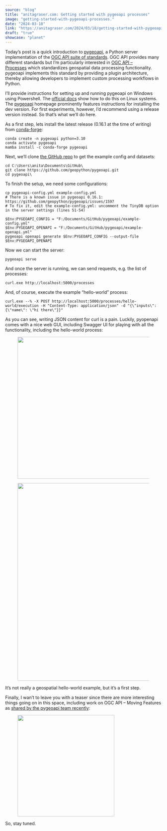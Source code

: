 ```yaml
---
source: "blog"
title: "anitagraser.com: Getting started with pygeoapi processes"
image: "getting-started-with-pygeoapi-processes."
date: "2024-03-18"
link: "https://anitagraser.com/2024/03/18/getting-started-with-pygeoapi-processes/"
draft: "true"
showcase: "planet"
---
```


<p>Today&#8217;s post is a quick introduction to <a href="https://pygeoapi.io">pygeoapi</a>, a Python server implementation of the <a href="https://ogcapi.ogc.org/">OGC API suite of standards</a>. OGC API provides many different standards but I&#8217;m particularly interested in <a href="https://ogcapi.ogc.org/processes">OGC API &#8211; Processes</a> which standardizes geospatial data processing functionality. pygeoapi implements this standard by providing a plugin architecture, thereby allowing developers to implement custom processing workflows in Python.</p>



<p>I&#8217;ll provide instructions for setting up and running pygeoapi on Windows using Powershell. The <a href="https://docs.pygeoapi.io/en/stable/installation.html">official docs</a> show how to do this on Linux systems. The <a href="https://pygeoapi.io">pygeoapi</a> homepage prominently features instructions for installing the dev version. For first experiments, however, I&#8217;d recommend using a release version instead. So that&#8217;s what we&#8217;ll do here. </p>



<p>As a first step, lets install the latest release (0.16.1 at the time of writing) from <a href="https://github.com/geopython/pygeoapi/releases">conda-forge</a>:</p>



<pre class="wp-block-code"><code>conda create -n pygeoapi python=3.10<br />conda activate pygeoapi<br />mamba install -c conda-forge pygeoapi</code></pre>



<p>Next, we&#8217;ll clone <a href="https://github.com/geopython/pygeoapi">the GitHub repo</a> to get the example config and datasets:</p>



<pre class="wp-block-code"><code>cd C:\Users\anita\Documents\GitHub\<br />git clone https://github.com/geopython/pygeoapi.git<br />cd pygeoapi\</code></pre>



<p>To finish the setup, we need some configurations:</p>



<pre class="wp-block-code"><code>cp pygeoapi-config.yml example-config.yml  <br /># There is a known issue in pygeoapi 0.16.1: https://github.com/geopython/pygeoapi/issues/1597<br /># To fix it, edit the example-config.yml: uncomment the TinyDB option in the server settings (lines 51-54)<br /><br />$Env:PYGEOAPI_CONFIG = "F:/Documents/GitHub/pygeoapi/example-config.yml"<br />$Env:PYGEOAPI_OPENAPI = "F:/Documents/GitHub/pygeoapi/example-openapi.yml"<br />pygeoapi openapi generate $Env:PYGEOAPI_CONFIG --output-file $Env:PYGEOAPI_OPENAPI</code></pre>



<p>Now we can start the server:</p>



<pre class="wp-block-code"><code>pygeoapi serve</code></pre>



<p>And once the server is running, we can send requests, e.g. the list of processes:</p>



<pre class="wp-block-code"><code>curl.exe http://localhost:5000/processes</code></pre>



<p>And, of course, execute the example &#8220;hello-world&#8221; process:</p>



<pre class="wp-block-code"><code>curl.exe --% -X POST http://localhost:5000/processes/hello-world/execution -H "Content-Type: application/json" -d "{\"inputs\":{\"name\": \"hi there\"}}"</code></pre>



<p>As you can see, writing JSON content for curl is a pain. Luckily, pyopenapi comes with a nice web GUI, including Swagger UI for playing with all the functionality, including the hello-world process: </p>



<figure class="wp-block-image size-large"><img alt="" class="wp-image-8840" height="455" src="https://underdark.files.wordpress.com/2024/03/image.png?w=584" width="584" /></figure>



<figure class="wp-block-image size-large"><img alt="" class="wp-image-8841" height="634" src="https://underdark.files.wordpress.com/2024/03/image-1.png?w=584" width="584" /></figure>



<p>It&#8217;s not really a geospatial hello-world example, but it&#8217;s a first step. </p>



<p>Finally, I wan&#8217;t to leave you with a teaser since there are more interesting things going on in this space, including work on OGC API &#8211; Moving Features as <a href="https://noc.social/@pygeoapi/112013706668052981">shared by the pygeoapi team recently</a>:</p>



<figure class="wp-block-image size-large"><img alt="" class="wp-image-8847" height="325" src="https://underdark.files.wordpress.com/2024/03/image-3.png?w=311" width="311" /></figure>



<p>So, stay tuned. </p>
